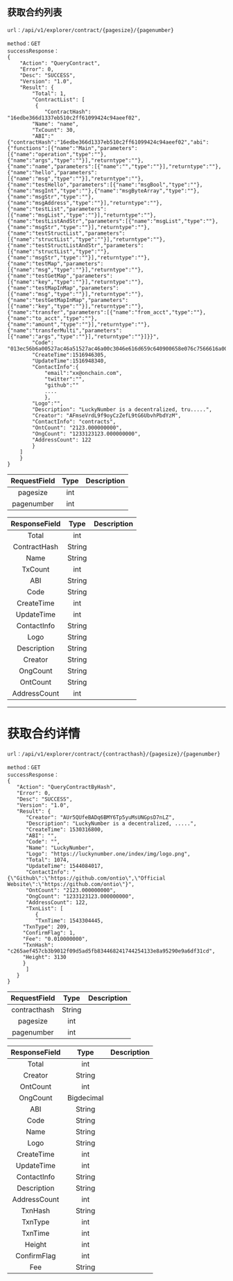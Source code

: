 ##  获取合约列表

	url：/api/v1/explorer/contract/{pagesize}/{pagenumber}

	method：GET
	successResponse：
	{
        "Action": "QueryContract",
        "Error": 0,
        "Desc": "SUCCESS",
        "Version": "1.0",
        "Result": {
        	"Total": 1,
        	"ContractList": [
		     {
		        "ContractHash": "16edbe366d1337eb510c2ff61099424c94aeef02",
			"Name": "name",
			"TxCount": 30,
			"ABI":"{"contractHash":"16edbe366d1337eb510c2ff61099424c94aeef02","abi":{"functions":[{"name":"Main","parameters":[{"name":"operation","type":""},{"name":"args","type":""}],"returntype":""},{"name":"name","parameters":[{"name":"","type":""}],"returntype":""},{"name":"hello","parameters":[{"name":"msg","type":""}],"returntype":""},{"name":"testHello","parameters":[{"name":"msgBool","type":""},{"name":"msgInt","type":""},{"name":"msgByteArray","type":""},{"name":"msgStr","type":""},{"name":"msgAddress","type":""}],"returntype":""},{"name":"testList","parameters":[{"name":"msgList","type":""}],"returntype":""},{"name":"testListAndStr","parameters":[{"name":"msgList","type":""},{"name":"msgStr","type":""}],"returntype":""},{"name":"testStructList","parameters":[{"name":"structList","type":""}],"returntype":""},{"name":"testStructListAndStr","parameters":[{"name":"structList","type":""},{"name":"msgStr","type":""}],"returntype":""},{"name":"testMap","parameters":[{"name":"msg","type":""}],"returntype":""},{"name":"testGetMap","parameters":[{"name":"key","type":""}],"returntype":""},{"name":"testMapInMap","parameters":[{"name":"msg","type":""}],"returntype":""},{"name":"testGetMapInMap","parameters":[{"name":"key","type":""}],"returntype":""},{"name":"transfer","parameters":[{"name":"from_acct","type":""},{"name":"to_acct","type":""},{"name":"amount","type":""}],"returntype":""},{"name":"transferMulti","parameters":[{"name":"args","type":""}],"returntype":""}]}}",
			"Code": "013ec56b6a00527ac46a51527ac46a00c3046e616d659c640900658e076c7566616a00c30568656c6c6f9c6424006a51c3c0519e640700006c7566616a51c300c36a52527ac46a52c36551076c7566616a00.......",
			"CreateTime":1516946305,
			"UpdateTime":1516948340,
			"ContactInfo":{
			    "email":"xx@onchain.com",
			    "twitter":"",
			    "github":""
			    ....
			    },
			"Logo":"",
			"Description": "LuckyNumber is a decentralized, tru.....",
			"Creator": "AFmseVrdL9f9oyCzZefL9tG6UbvhPbdYzM",
			"ContactInfo": "contracts",
			"OntCount": "2123.000000000",
			"OngCount": "1233123123.000000000",
			"AddressCount": 122
		    }
		]
	    }
	}




| RequestField|     Type |   Description   |
| :--------------: | :--------:| :------: |
| pagesize|   int|    |
| pagenumber|   int|    |


| ResponseField     |     Type |   Description   |
| :--------------: | :--------:| :------: |
| Total|   int|    |
| ContractHash|   String|    |
| Name|   String|  |
| TxCount|   int|    |
| ABI|   String|    |
| Code|   String|    |
| CreateTime	|	int|	  |
| UpdateTime|	int|	  |
| ContactInfo|	String|	  |
| Logo|	String|	  |
| Description|	String|	  |
| Creator|	String|	  |
| OngCount|	String|	  |
| OntCount|	String|	  |
| AddressCount|	int|	  |

---
#  获取合约详情

	url：/api/v1/explorer/contract/{contracthash}/{pagesize}/{pagenumber}

	method：GET
	successResponse：
	{
	   "Action": "QueryContractByHash",
	   "Error": 0,
	   "Desc": "SUCCESS",
	   "Version": "1.0",
	   "Result": {
	      "Creator": "AUr5QUfeBADq6BMY6Tp5yuMsUNGpsD7nLZ",
	      "Description": "LuckyNumber is a decentralized, .....",
	      "CreateTime": 1530316800,
	      "ABI": "",
	      "Code": "",
	      "Name": "LuckyNumber",
	      "Logo": "https://luckynumber.one/index/img/logo.png",
	      "Total": 1074,
	      "UpdateTime": 1544084017,
	      "ContactInfo": "{\"Github\":\"https://github.com/ontio\",\"Official Website\":\"https://github.com/ontio\"}",
	      "OntCount": "2123.000000000",
	      "OngCount": "1233123123.000000000",
	      "AddressCount": 122,
	      "TxnList": [
	         {
	         "TxnTime": 1543304445,
		 "TxnType": 209,
		 "ConfirmFlag": 1,
		 "Fee": "0.010000000",
		 "TxnHash": "c265aef457cb3b9012f09d5ad5fb834468241744254133e8a95290e9a6df31cd",
		 "Height": 3130
		 }
	      ]
	   }
	}


| RequestField|     Type |   Description   |
| :--------------: | :--------:| :------: |
| contracthash|   String|    |
| pagesize|   int|    |
| pagenumber|   int|    |


| ResponseField     |     Type |   Description   |
| :--------------: | :--------:| :------: |
| Total|   int|    |
| Creator|   String|    |
| OntCount|   int|    |
| OngCount|   Bigdecimal|    |
| ABI|   String|    |
| Code|   String|    |
| Name|   String|    |
| Logo|   String|    |
| CreateTime	|	int|	  |
| UpdateTime|	int|	  |
| ContactInfo|	String|	  |
| Description|	String|	  |
| AddressCount|	int|	  |
| TxnHash|   String|    |
| TxnType|   int|  |
| TxnTime|   int|    |
| Height|   int|    |
| ConfirmFlag	|	int|	  |
| Fee|	String|	  |
